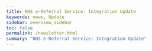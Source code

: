 ```yaml
---
title: NHS e-Referral Service: Integration Update
keywords: news, Update
sidebar: overview_sidebar
toc: false
permalink: /newsletter.html
summary: "NHS e-Referral Service: Integration Update"
---
```

